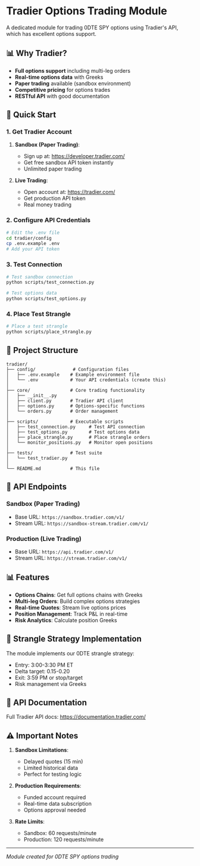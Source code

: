 # Tradier Options Trading Module

A dedicated module for trading 0DTE SPY options using Tradier's API, which has excellent options support.

## 📊 Why Tradier?

- **Full options support** including multi-leg orders
- **Real-time options data** with Greeks
- **Paper trading** available (sandbox environment)
- **Competitive pricing** for options trades
- **RESTful API** with good documentation

## 🚀 Quick Start

### 1. Get Tradier Account

1. **Sandbox (Paper Trading)**:
   - Sign up at: https://developer.tradier.com/
   - Get free sandbox API token instantly
   - Unlimited paper trading

2. **Live Trading**:
   - Open account at: https://tradier.com/
   - Get production API token
   - Real money trading

### 2. Configure API Credentials

```bash
# Edit the .env file
cd tradier/config
cp .env.example .env
# Add your API token
```

### 3. Test Connection

```bash
# Test sandbox connection
python scripts/test_connection.py

# Test options data
python scripts/test_options.py
```

### 4. Place Test Strangle

```bash
# Place a test strangle
python scripts/place_strangle.py
```

## 📁 Project Structure

```
tradier/
├── config/              # Configuration files
│   ├── .env.example    # Example environment file
│   └── .env            # Your API credentials (create this)
│
├── core/               # Core trading functionality
│   ├── __init__.py
│   ├── client.py       # Tradier API client
│   ├── options.py      # Options-specific functions
│   └── orders.py       # Order management
│
├── scripts/            # Executable scripts
│   ├── test_connection.py     # Test API connection
│   ├── test_options.py        # Test options data
│   ├── place_strangle.py      # Place strangle orders
│   └── monitor_positions.py   # Monitor open positions
│
├── tests/              # Test suite
│   └── test_tradier.py
│
└── README.md           # This file
```

## 🔑 API Endpoints

### Sandbox (Paper Trading)
- Base URL: `https://sandbox.tradier.com/v1/`
- Stream URL: `https://sandbox-stream.tradier.com/v1/`

### Production (Live Trading)
- Base URL: `https://api.tradier.com/v1/`
- Stream URL: `https://stream.tradier.com/v1/`

## 📊 Features

- **Options Chains**: Get full options chains with Greeks
- **Multi-leg Orders**: Build complex options strategies
- **Real-time Quotes**: Stream live options prices
- **Position Management**: Track P&L in real-time
- **Risk Analytics**: Calculate position Greeks

## 🎯 Strangle Strategy Implementation

The module implements our 0DTE strangle strategy:
- Entry: 3:00-3:30 PM ET
- Delta target: 0.15-0.20
- Exit: 3:59 PM or stop/target
- Risk management via Greeks

## 📝 API Documentation

Full Tradier API docs: https://documentation.tradier.com/

## ⚠️ Important Notes

1. **Sandbox Limitations**:
   - Delayed quotes (15 min)
   - Limited historical data
   - Perfect for testing logic

2. **Production Requirements**:
   - Funded account required
   - Real-time data subscription
   - Options approval needed

3. **Rate Limits**:
   - Sandbox: 60 requests/minute
   - Production: 120 requests/minute

---

*Module created for 0DTE SPY options trading*